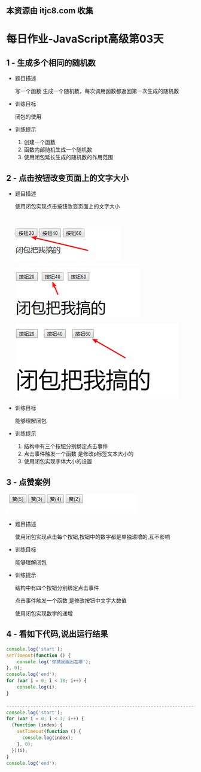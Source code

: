## 本资源由 itjc8.com 收集
# 每日作业-JavaScript高级第03天

## 1 - 生成多个相同的随机数

- 题目描述

   写一个函数 生成一个随机数，每次调用函数都返回第一次生成的随机数


- 训练目标

  闭包的使用

- 训练提示

    1. 创建一个函数
    2. 函数内部随机生成一个随机数
    3. 使用闭包延长生成的随机数的作用范围



## 2 - 点击按钮改变页面上的文字大小

- 题目描述

  使用闭包实现点击按钮改变页面上的文字大小

  ​

  ![](images/img1.png)

  ![](images/img2.png)

  ![](images/img3.png)

- 训练目标

  能够理解闭包

- 训练提示

  1. 结构中有三个按钮分别绑定点击事件
  2. 点击事件触发一个函数 是修改p标签文本大小的
  3. 使用闭包实现字体大小的设置



## 3 - 点赞案例

![](images/img4.png)

- 题目描述

  使用闭包实现点击每个按钮,按钮中的数字都是单独递增的,互不影响

- 训练目标

  能够理解闭包

- 训练提示

  结构中有四个按钮分别绑定点击事件

  点击事件触发一个函数 是修改按钮中文字大数值

  使用闭包实现数字的递增

## 4 - 看如下代码,说出运行结果

```js
console.log('start');
setTimeout(function () {
	console.log('你猜我输出在哪');
}, 0);
console.log('end');
for (var i = 0; i < 10; i++) {
	console.log(i);
}

---------------------------------------------------------------------------
console.log('start');
for (var i = 0; i < 3; i++) {
  (function (index) {
    setTimeout(function () {
      console.log(index);
    }, 0);
  })(i);
}
console.log('end');
```


